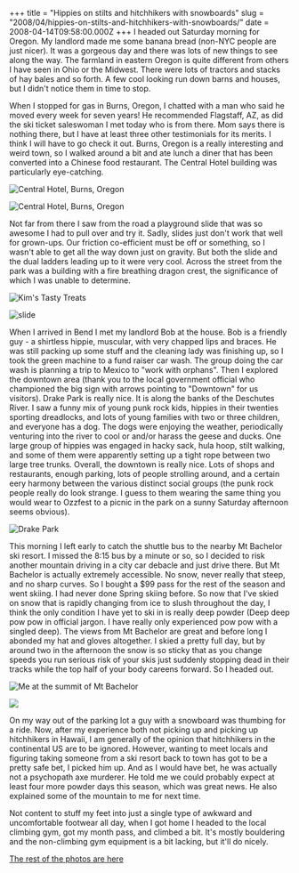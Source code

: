 +++
title = "Hippies on stilts and hitchhikers with snowboards"
slug = "2008/04/hippies-on-stilts-and-hitchhikers-with-snowboards/"
date = 2008-04-14T09:58:00.000Z
+++
I headed out Saturday morning for Oregon. My landlord made me some banana bread (non-NYC people are just nicer). It was a gorgeous day and there was lots of new things to see along the way. The farmland in eastern Oregon is quite different from others I have seen in Ohio or the Midwest. There were lots of tractors and stacks of hay bales and so forth. A few cool looking run down barns and houses, but I didn't notice them in time to stop.

When I stopped for gas in Burns, Oregon, I chatted with a man who said he moved every week for seven years! He recommended Flagstaff, AZ, as did the ski ticket saleswoman I met today who is from there. Mom says there is nothing there, but I have at least three other testimonials for its merits. I think I will have to go check it out. Burns, Oregon is a really interesting and weird town, so I walked around a bit and ate lunch a diner that has been converted into a Chinese food restaurant. The Central Hotel building was particularly eye-catching.

![Central Hotel, Burns, Oregon](https://peterlyons-org.s3.amazonaws.com/photos/bend_2008_part_1/024_central_hotel_art.jpg)

![Central Hotel, Burns, Oregon](https://peterlyons-org.s3.amazonaws.com/photos/bend_2008_part_1/025_central_hotel.jpg)

Not far from there I saw from the road a playground slide that was so awesome I had to pull over and try it. Sadly, slides just don't work that well for grown-ups. Our friction co-efficient must be off or something, so I wasn't able to get all the way down just on gravity. But both the slide and the dual ladders leading up to it were very cool. Across the street from the park was a building with a fire breathing dragon crest, the significance of which I was unable to determine.

![Kim's Tasty Treats](https://peterlyons-org.s3.amazonaws.com/photos/bend_2008_part_1/031_kims_tasty_treats.jpg)

![slide](https://peterlyons-org.s3.amazonaws.com/photos/bend_2008_part_1/034_slide.jpg)

When I arrived in Bend I met my landlord Bob at the house. Bob is a friendly guy - a shirtless hippie, muscular, with very chapped lips and braces. He was still packing up some stuff and the cleaning lady was finishing up, so I took the green machine to a fund raiser car wash. The group doing the car wash is planning a trip to Mexico to "work with orphans". Then I explored the downtown area (thank you to the local government official who championed the big sign with arrows pointing to "Downtown" for us visitors). Drake Park is really nice. It is along the banks of the Deschutes River. I saw a funny mix of young punk rock kids, hippies in their twenties sporting dreadlocks, and lots of young families with two or three children, and everyone has a dog. The dogs were enjoying the weather, periodically venturing into the river to cool or and/or harass the geese and ducks. One large group of hippies was engaged in hacky sack, hula hoop, stilt walking, and some of them were apparently setting up a tight rope between two large tree trunks. Overall, the downtown is really nice. Lots of shops and restaurants, enough parking, lots of people strolling around, and a certain eery harmony between the various distinct social groups (the punk rock people really do look strange. I guess to them wearing the same thing you would wear to Ozzfest to a picnic in the park on a sunny Saturday afternoon seems obvious).

![Drake Park](https://peterlyons-org.s3.amazonaws.com/photos/bend_2008_part_1/047_drake_park.jpg)

This morning I left early to catch the shuttle bus to the nearby Mt Bachelor ski resort. I missed the 8:15 bus by a minute or so, so I decided to risk another mountain driving in a city car debacle and just drive there. But Mt Bachelor is actually extremely accessible. No snow, never really that steep, and no sharp curves. So I bought a $99 pass for the rest of the season and went skiing. I had never done Spring skiing before. So now that I've skied on snow that is rapidly changing from ice to slush throughout the day, I think the only condition I have yet to ski in is really deep powder (Deep deep pow pow in official jargon. I have really only experienced pow pow with a singled deep). The views from Mt Bachelor are great and before long I abonded my hat and gloves altogether. I skied a pretty full day, but by around two in the afternoon the snow is so sticky that as you change speeds you run serious risk of your skis just suddenly stopping dead in their tracks while the top half of your body careens forward. So I headed out.

![Me at the summit of Mt Bachelor](https://peterlyons-org.s3.amazonaws.com/photos/bend_2008_part_1/055_mt_bachelor.jpg)

![](https://peterlyons-org.s3.amazonaws.com/photos/bend_2008_part_1/058_mt_bachelor.jpg)

On my way out of the parking lot a guy with a snowboard was thumbing for a ride. Now, after my experience both not picking up and picking up hitchhikers in Hawaii, I am generally of the opinion that hitchhikers in the continental US are to be ignored. However, wanting to meet locals and figuring taking someone from a ski resort back to town has got to be a pretty safe bet, I picked him up. And as I would have bet, he was actually not a psychopath axe murderer. He told me we could probably expect at least four more powder days this season, which was great news. He also explained some of the mountain to me for next time.

Not content to stuff my feet into just a single type of awkward and uncomfortable footwear all day, when I got home I headed to the local climbing gym, got my month pass, and climbed a bit. It's mostly bouldering and the non-climbing gym equipment is a bit lacking, but it'll do nicely.

[The rest of the photos are here](/app/photos?gallery=bend_2008_part_1)